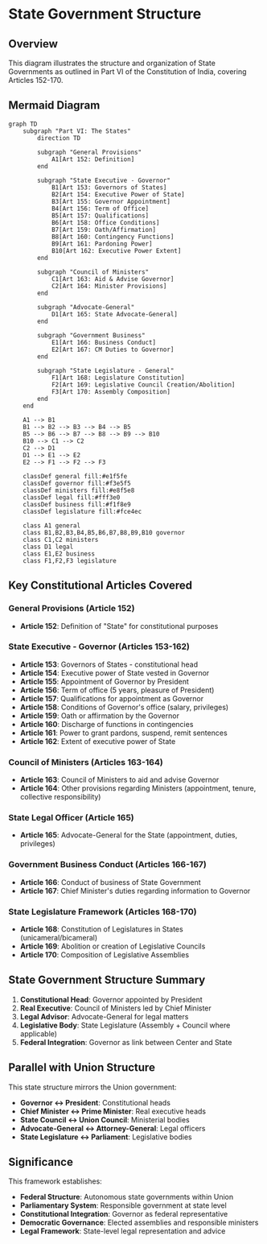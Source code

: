 # State Government Structure

## Overview
This diagram illustrates the structure and organization of State Governments as outlined in Part VI of the Constitution of India, covering Articles 152-170.

## Mermaid Diagram

```mermaid
graph TD
    subgraph "Part VI: The States"
        direction TD
        
        subgraph "General Provisions"
            A1[Art 152: Definition]
        end
        
        subgraph "State Executive - Governor"
            B1[Art 153: Governors of States]
            B2[Art 154: Executive Power of State]
            B3[Art 155: Governor Appointment]
            B4[Art 156: Term of Office]
            B5[Art 157: Qualifications]
            B6[Art 158: Office Conditions]
            B7[Art 159: Oath/Affirmation]
            B8[Art 160: Contingency Functions]
            B9[Art 161: Pardoning Power]
            B10[Art 162: Executive Power Extent]
        end
        
        subgraph "Council of Ministers"
            C1[Art 163: Aid & Advise Governor]
            C2[Art 164: Minister Provisions]
        end
        
        subgraph "Advocate-General"
            D1[Art 165: State Advocate-General]
        end
        
        subgraph "Government Business"
            E1[Art 166: Business Conduct]
            E2[Art 167: CM Duties to Governor]
        end
        
        subgraph "State Legislature - General"
            F1[Art 168: Legislature Constitution]
            F2[Art 169: Legislative Council Creation/Abolition]
            F3[Art 170: Assembly Composition]
        end
    end

    A1 --> B1
    B1 --> B2 --> B3 --> B4 --> B5
    B5 --> B6 --> B7 --> B8 --> B9 --> B10
    B10 --> C1 --> C2
    C2 --> D1
    D1 --> E1 --> E2
    E2 --> F1 --> F2 --> F3

    classDef general fill:#e1f5fe
    classDef governor fill:#f3e5f5
    classDef ministers fill:#e8f5e8
    classDef legal fill:#fff3e0
    classDef business fill:#f1f8e9
    classDef legislature fill:#fce4ec

    class A1 general
    class B1,B2,B3,B4,B5,B6,B7,B8,B9,B10 governor
    class C1,C2 ministers
    class D1 legal
    class E1,E2 business
    class F1,F2,F3 legislature
```

## Key Constitutional Articles Covered

### General Provisions (Article 152)
- **Article 152**: Definition of "State" for constitutional purposes

### State Executive - Governor (Articles 153-162)
- **Article 153**: Governors of States - constitutional head
- **Article 154**: Executive power of State vested in Governor
- **Article 155**: Appointment of Governor by President
- **Article 156**: Term of office (5 years, pleasure of President)
- **Article 157**: Qualifications for appointment as Governor
- **Article 158**: Conditions of Governor's office (salary, privileges)
- **Article 159**: Oath or affirmation by the Governor
- **Article 160**: Discharge of functions in contingencies
- **Article 161**: Power to grant pardons, suspend, remit sentences
- **Article 162**: Extent of executive power of State

### Council of Ministers (Articles 163-164)
- **Article 163**: Council of Ministers to aid and advise Governor
- **Article 164**: Other provisions regarding Ministers (appointment, tenure, collective responsibility)

### State Legal Officer (Article 165)
- **Article 165**: Advocate-General for the State (appointment, duties, privileges)

### Government Business Conduct (Articles 166-167)
- **Article 166**: Conduct of business of State Government
- **Article 167**: Chief Minister's duties regarding information to Governor

### State Legislature Framework (Articles 168-170)
- **Article 168**: Constitution of Legislatures in States (unicameral/bicameral)
- **Article 169**: Abolition or creation of Legislative Councils
- **Article 170**: Composition of Legislative Assemblies

## State Government Structure Summary

1. **Constitutional Head**: Governor appointed by President
2. **Real Executive**: Council of Ministers led by Chief Minister
3. **Legal Advisor**: Advocate-General for legal matters
4. **Legislative Body**: State Legislature (Assembly + Council where applicable)
5. **Federal Integration**: Governor as link between Center and State

## Parallel with Union Structure
This state structure mirrors the Union government:
- **Governor ↔ President**: Constitutional heads
- **Chief Minister ↔ Prime Minister**: Real executive heads
- **State Council ↔ Union Council**: Ministerial bodies
- **Advocate-General ↔ Attorney-General**: Legal officers
- **State Legislature ↔ Parliament**: Legislative bodies

## Significance
This framework establishes:
- **Federal Structure**: Autonomous state governments within Union
- **Parliamentary System**: Responsible government at state level
- **Constitutional Integration**: Governor as federal representative
- **Democratic Governance**: Elected assemblies and responsible ministers
- **Legal Framework**: State-level legal representation and advice
